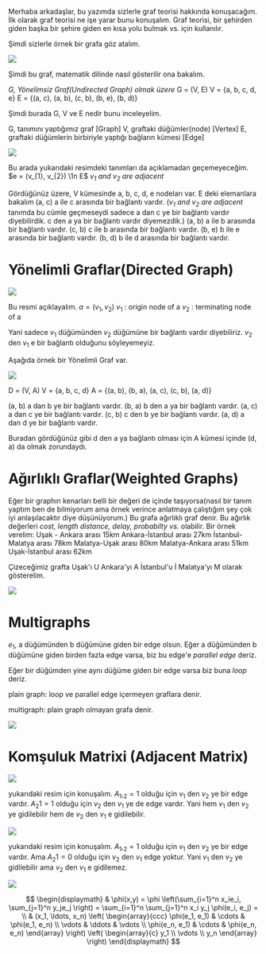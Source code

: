 Merhaba arkadaşlar, bu yazımda sizlerle graf teorisi hakkında konuşacağım.
İlk olarak graf teorisi ne işe yarar bunu konuşalım. Graf teorisi, bir şehirden giden başka bir şehire
giden en kısa yolu bulmak vs. için kullanılır.

Şimdi sizlerle örnek bir grafa göz atalım.

![](../resimler/cizge_kuramina_giris/1.jpeg)

Şimdi bu graf, matematik dilinde nasıl gösterilir ona bakalım.

*G, Yönelimsiz Graf(Undirected Graph) olmak üzere*
G = (V, E)
V = {a, b, c, d, e}
E = {(a, c), (a, b), (c, b), (b, e), (b, d)}

Şimdi burada G, V ve E nedir bunu inceleyelim.

G, tanımını yaptığımız graf [Graph]
V, graftaki düğümler(node) [Vertex]
E, graftaki düğümlerin birbiriyle yaptığı bağların kümesi [Edge]

![](../resimler/cizge_kuramina_giris/2.jpeg)

Bu arada yukarıdaki resimdeki tanımları da açıklamadan geçemeyeceğim.
$e = (v_{1}, v_{2}) \1n E$
*$v_{1}$ and $v_{2}$ are adjacent*

Gördüğünüz üzere, V kümesinde a, b, c, d, e nodeları var. E deki elemanlara bakalım
(a, c) a ile c arasında bir bağlantı vardır. (*$v_{1}$ and $v_{2}$ are adjacent* tanımda bu cümle geçmeseydi sadece a dan c ye bir bağlantı vardır diyebilirdik. c den a ya bir bağlantı vardır diyemezdik.)
(a, b) a ile b arasında bir bağlantı vardır.
(c, b) c ile b arasında bir bağlantı vardır.
(b, e) b ile e arasında bir bağlantı vardır.
(b, d) b ile d arasında bir bağlantı vardır.

# Yönelimli Graflar(Directed Graph)

![](../resimler/cizge_kuramina_giris/3.jpeg)

Bu resmi açıklayalım.
$a=(v_{1} , v_{2})$
$v_{1}$ : origin node of a
$v_{2}$ : terminating node of a

Yani sadece $v_{1}$ düğümünden $v_{2}$ düğümüne bir bağlantı vardır diyebiliriz. $v_{2}$ den $v_{1}$ e bir bağlantı olduğunu söyleyemeyiz.

Aşağıda örnek bir Yönelimli Graf var.

![](../resimler/cizge_kuramina_giris/4.jpeg)

D = (V, A)
V = {a, b, c, d}
A = {(a, b), (b, a), (a, c), (c, b), (a, d)}

(a, b) a dan b ye bir bağlantı vardır.
(b, a) b den a ya bir bağlantı vardır.
(a, c) a dan c ye bir bağlantı vardır.
(c, b) c den b ye bir bağlantı vardır.
(a, d) a dan d ye bir bağlantı vardır.

Buradan gördüğünüz gibi d den a ya bağlantı olması için A kümesi içinde (d, a) da olmak zorundaydı.

# Ağırlıklı Graflar(Weighted Graphs)

Eğer bir graphın kenarları belli bir değeri de içinde taşıyorsa(nasıl bir tanım yaptım ben de bilmiyorum ama örnek verince anlatmaya çalıştığım şey çok iyi anlaşılacaktır diye düşünüyorum.)
Bu grafa ağırlıklı graf denir. Bu ağırlık değerleri *cost, length distance, delay, probabilty vs.* olabilir. Bir örnek verelim:
Uşak - Ankara arası 15km
Ankara-İstanbul arası 27km
İstanbul-Malatya arası 78km
Malatya-Uşak arası 80km
Malatya-Ankara arası 51km
Uşak-İstanbul arası 62km

Çizeceğimiz grafta
Uşak'ı U
Ankara'yı A
İstanbul'u İ
Malatya'yı M
olarak gösterelim.

![](../resimler/cizge_kuramina_giris/5.jpeg)

# Multigraphs

$e_{1}$, a düğümünden b düğümüne giden bir edge olsun.
Eğer a düğümünden b düğümüne giden birden fazla edge varsa, biz bu edge'e *parallel edge* deriz.

Eğer bir düğümden yine aynı düğüme giden bir edge varsa biz buna *loop* deriz.

plain graph: loop ve parallel edge içermeyen graflara denir.

multigraph: plain graph olmayan grafa denir.

![](../resimler/cizge_kuramina_giris/6.jpeg)

# Komşuluk Matrixi (Adjacent Matrix)

![](../resimler/cizge_kuramina_giris/7.jpeg)

yukarıdaki resim için konuşalım.
$A_{1},_{2} = 1$
olduğu için $v_{1}$ den $v_{2}$ ye bir edge vardır. $A_{2}{1} = 1$  olduğu için $v_{2}$ den $v_{1}$ ye de edge vardır. Yani hem $v_{1}$ den $v_{2}$ ye gidilebilir hem de $v_{2}$ den $v_{1}$ e gidilebilir.

![](../resimler/cizge_kuramina_giris/8.jpeg)

yukarıdaki resim için konuşalım.
$A_{1},_{2} = 1$
olduğu için $v_{1}$ den $v_{2}$ ye bir edge vardır. Ama $A_{2}{1} = 0$  olduğu için $v_{2}$ den $v_{1}$ edge yoktur. Yani $v_{1}$ den $v_{2}$ ye gidilebilir ama $v_{2}$ den $v_{1}$ e gidilemez.

![](../resimler/cizge_kuramina_giris/9.jpeg)


$$
\begin{displaymath}
  & \phi(x,y) = \phi \left(\sum_{i=1}^n x_ie_i, \sum_{j=1}^n y_je_j \right)
  = \sum_{i=1}^n \sum_{j=1}^n x_i y_j \phi(e_i, e_j) = \\
  & (x_1, \ldots, x_n) \left( \begin{array}{ccc}
      \phi(e_1, e_1) & \cdots & \phi(e_1, e_n) \\
      \vdots & \ddots & \vdots \\
      \phi(e_n, e_1) & \cdots & \phi(e_n, e_n)
    \end{array} \right)
  \left( \begin{array}{c}
      y_1 \\
      \vdots \\
      y_n
    \end{array} \right)
\end{displaymath}
$$
